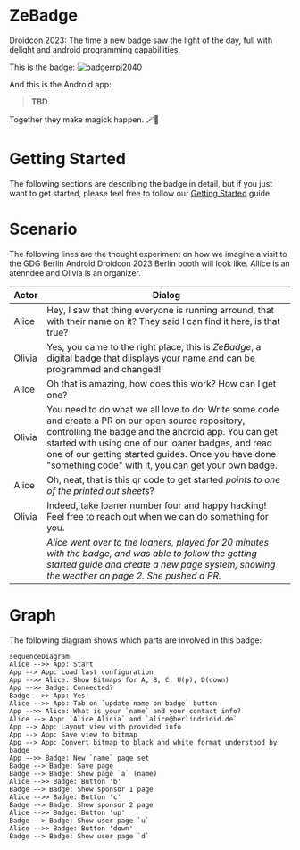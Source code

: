 # ZeBadge
Droidcon 2023: The time a new badge saw the light of the day, full with delight and android programming capabillities.

This is the badge: 
![badgerrpi2040](https://user-images.githubusercontent.com/1162562/236334466-1ccfff65-6744-4304-b4d3-1d200b16ffe8.png)

And this is the Android app:

> __TBD__

Together they make magick happen. 🪄🦄

# Getting Started

The following sections are describing the badge in detail, but if you just want to get started, please feel free to follow our [Getting Started](./GETTING_STARTED.md) guide.

# Scenario
The following lines are the thought experiment on how we imagine a visit to the GDG Berlin Android Droidcon 2023 Berlin booth will look like. Allice is an atenndee and Olivia is an organizer.

| Actor | Dialog |
|-------|--------|
| Alice | Hey, I saw that thing everyone is running arround, that with their name on it? They said I can find it here, is that true?
| Olivia | Yes, you came to the right place, this is _ZeBadge_, a digital badge that diisplays your name and can be programmed and changed!
| Alice | Oh that is amazing, how does this work? How can I get one?
| Olivia | You need to do what we all love to do: Write some code and create a PR on our open source repository, controlling the badge and the android app. You can get started with using one of our loaner badges, and read one of our getting started guides. Once you have done "something code" with it, you can get your own badge.
| Alice | Oh, neat, that is this qr code to get started _points to one of the printed out sheets_?
| Olivia | Indeed, take loaner number four and happy hacking! Feel free to reach out when we can do something for you.
|| _Alice went over to the loaners, played for 20 minutes with the badge, and was able to follow the getting started guide and create a new page system, showing the weather on page 2. She pushed a PR._ |

# Graph

The following diagram shows which parts are involved in this badge:

```mermaid
sequenceDiagram
Alice -->> App: Start
App --> App: Load last configuration
App -->> Alice: Show Bitmaps for A, B, C, U(p), D(down)
App -->> Badge: Connected?
Badge -->> App: Yes!
Alice -->> App: Tab on `update name on badge` button
App -->> Alice: What is your `name` and your contact info?
Alice --> App: `Alice Alicia` and `alice@berlindrioid.de`
App --> App: Layout view with provided info
App --> App: Save view to bitmap
App --> App: Convert bitmap to black and white format understood by badge
App -->> Badge: New `name` page set
Badge --> Badge: Save page
Badge --> Badge: Show page `a` (name)
Alice -->> Badge: Button 'b'
Badge --> Badge: Show sponsor 1 page 
Alice -->> Badge: Button 'c'
Badge --> Badge: Show sponsor 2 page
Alice -->> Badge: Button 'up'
Badge --> Badge: Show user page `u`
Alice -->> Badge: Button 'down'
Badge --> Badge: Show user page `d`
```
